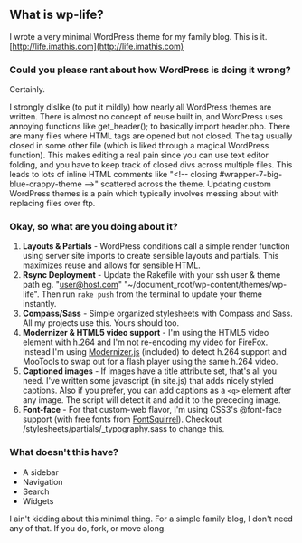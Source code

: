 ## What is wp-life?

I wrote a very minimal WordPress theme for my family blog. This is it. [http://life.imathis.com](http://life.imathis.com)

### Could you please rant about how WordPress is doing it wrong?

Certainly.

I strongly dislike (to put it mildly) how nearly all WordPress themes are written. There is almost no concept of reuse built in, and WordPress uses annoying functions like get_header(); to basically import header.php.
There are many files where HTML tags are opened but not closed. The tag usually closed in some other file (which is liked through a magical WordPress function). This makes editing a real pain since you can use text editor folding, and you have to keep track
of closed divs across multiple files. This leads to lots of inline HTML comments like "<\!-- closing #wrapper-7-big-blue-crappy-theme -->" scattered across the theme.
Updating custom WordPress themes is a pain which typically involves messing about with replacing files over ftp.

### Okay, so what are you doing about it?

1. **Layouts & Partials** - WordPress conditions call a simple render function using server site imports to create sensible layouts and partials. This maximizes reuse and allows for sensible HTML.
2. **Rsync Deployment** - Update the Rakefile with your ssh user & theme path eg. "user@host.com" "~/document_root/wp-content/themes/wp-life". Then run `rake push` from the terminal to update your theme instantly.
3. **Compass/Sass** - Simple organized stylesheets with Compass and Sass. All my projects use this. Yours should too.
4. **Modernizer & HTML5 video support** - I'm using the HTML5 video element with h.264 and I'm not re-encoding my video for FireFox. Instead I'm using [Modernizer.js](http://modernizr.com) (included) to detect h.264 support and MooTools to swap out for a flash player using the same h.264 video.
5. **Captioned images** - If images have a title attribute set, that's all you need. I've written some javascript (in site.js) that adds nicely styled captions. Also if you prefer, you can add captions as a `<q>` element after any image. The script will detect it and add it to the preceding image.
6. **Font-face** - For that custom-web flavor, I'm using CSS3's @font-face support (with free fonts from [FontSquirrel](http://fontsquirrel.com/)). Checkout /stylesheets/partials/_typography.sass to change this.

### What doesn't this have?

- A sidebar
- Navigation
- Search
- Widgets

I ain't kidding about this minimal thing. For a simple family blog, I don't need any of that. If you do, fork, or move along.